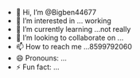 - 👋 Hi, I’m @Bigben44677
- 👀 I’m interested in ... working 
- 🌱 I’m currently learning ...not really
- 💞️ I’m looking to collaborate on ...
- 📫 How to reach me ...8599792060
- 😄 Pronouns: ...
- ⚡ Fun fact: ...

<!---
Bigben44677/Bigben44677 is a ✨ special ✨ repository because its `README.md` (this file) appears on your GitHub profile.
You can click the Preview link to take a look at your changes.
--->
